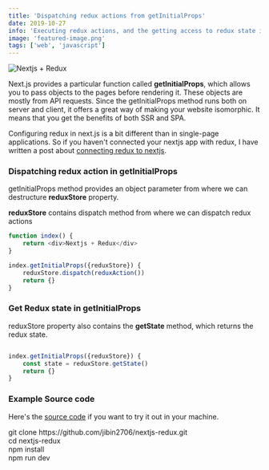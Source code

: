 ```yaml
---
title: 'Dispatching redux actions from getInitialProps'
date: 2019-10-27
info: 'Executing redux actions, and the getting access to redux state in nextjs'
image: 'featured-image.png'
tags: ['web', 'javascript']
---
```


![Nextjs + Redux](featured-image.png)

Next.js provides a particular function called **getInitialProps**, which allows you to pass objects to the pages before rendering it. These objects are mostly from API requests. Since the getInitialProps method runs both on server and client, it offers a great way of making your website isomorphic. It means that you get the benefits of both SSR and SPA.

Configuring redux in next.js is a bit different than in single-page applications. So if you haven't connected your nextjs app with redux, I have written a post about [connecting redux to nextjs](https://blog.jibin.tech/nextjs+redux/).

### Dispatching redux action in getInitialProps

getInitialProps method provides an object parameter from where we can destructure **reduxStore** property.

**reduxStore** contains dispatch method from where we can dispatch redux actions

```js
function index() {
    return <div>Nextjs + Redux</div>
}

index.getInitialProps({reduxStore}) {
    reduxStore.dispatch(reduxAction())
    return {}
}
```

### Get Redux state in getInitialProps

reduxStore property also contains the **getState** method, which returns the redux state.

```js

index.getInitialProps({reduxStore}) {
    const state = reduxStore.getState()
    return {}
}
```

### Example Source code

Here's the [source code](https://github.com/jibin2706/nextjs-redux) if you want to try it out in your machine.

<div class="codeline not-prose">
    git clone https://github.com/jibin2706/nextjs-redux.git<br />
    cd nextjs-redux <br />
    npm install <br />
    npm run dev<br />
</div>
